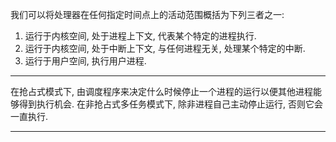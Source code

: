 我们可以将处理器在任何指定时间点上的活动范围概括为下列三者之一:

1. 运行于内核空间, 处于进程上下文, 代表某个特定的进程执行.
2. 运行于内核空间, 处于中断上下文, 与任何进程无关, 处理某个特定的中断.
3. 运行于用户空间, 执行用户进程.

---

在抢占式模式下, 由调度程序来决定什么时候停止一个进程的运行以便其他进程能够得到执行机会.
在非抢占式多任务模式下, 除非进程自己主动停止运行, 否则它会一直执行.

---